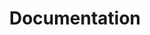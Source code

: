 ---
# Feel free to add content and custom Front Matter to this file.
# To modify the layout, see https://jekyllrb.com/docs/themes/#overriding-theme-defaults

title: Documentation
layout: default
nav_order: 5
has_children: true
---